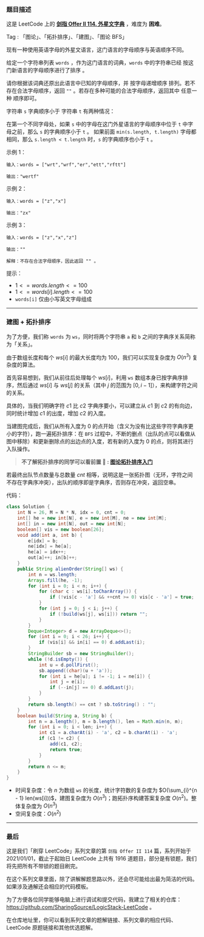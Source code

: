 ### 题目描述

这是 LeetCode 上的 **[剑指 Offer II 114. 外星文字典](https://leetcode.cn/problems/Jf1JuT/solution/by-ac_oier-4xmv/)** ，难度为 **困难**。

Tag : 「图论」、「拓扑排序」、「建图」、「图论 BFS」



现有一种使用英语字母的外星文语言，这门语言的字母顺序与英语顺序不同。

给定一个字符串列表 `words` ，作为这门语言的词典，`words` 中的字符串已经 按这门新语言的字母顺序进行了排序 。

请你根据该词典还原出此语言中已知的字母顺序，并 按字母递增顺序 排列。若不存在合法字母顺序，返回 `""` 。若存在多种可能的合法字母顺序，返回其中 任意一种 顺序即可。

字符串 `s` 字典顺序小于 字符串 `t` 有两种情况：

在第一个不同字母处，如果 `s` 中的字母在这门外星语言的字母顺序中位于 `t` 中字母之前，那么 `s` 的字典顺序小于 `t` 。
如果前面 `min(s.length, t.length)` 字母都相同，那么 `s.length < t.length` 时，`s` 的字典顺序也小于 `t` 。

示例 1：
```
输入：words = ["wrt","wrf","er","ett","rftt"]

输出："wertf"
```
示例 2：
```
输入：words = ["z","x"]

输出："zx"
```
示例 3：
```
输入：words = ["z","x","z"]

输出：""

解释：不存在合法字母顺序，因此返回 "" 。
```

提示：
* $1 <= words.length <= 100$
* $1 <= words[i].length <= 100$
* `words[i]` 仅由小写英文字母组成

---

### 建图 + 拓扑排序

为了方便，我们称 `words` 为 `ws`，同时将两个字符串 `a` 和 `b` 之间的字典序关系简称为「关系」。

由于数组长度和每个 $ws[i]$ 的最大长度均为 $100$，我们可以实现复杂度为 $O(n^3)$ 复杂度的算法。

首先容易想到，我们从前往后处理每个 $ws[i]$，利用 `ws` 数组本身已按字典序排序，然后通过 $ws[i]$ 与 $ws[j]$ 的关系（其中 $j$ 的范围为 $[0, i - 1]$），来构建字符之间的关系。

具体的，当我们明确字符 $c1$ 比 $c2$ 字典序要小，可以建立从 $c1$ 到 $c2$ 的有向边，同时统计增加 $c1$ 的出度，增加 $c2$ 的入度。

当建图完成后，我们从所有入度为 $0$ 的点开始（含义为没有比这些字符字典序更小的字符），跑一遍拓扑排序：在 `BFS` 过程中，不断的删点（出队的点可以看做从图中移除）和更新删除点的出边点的入度，若有新的入度为 $0$ 的点，则将其进行入队操作。

> **不了解拓扑排序的同学可以看前置 🧀 : [图论拓扑排序入门](https://mp.weixin.qq.com/s?__biz=MzU4NDE3MTEyMA==&mid=2247489706&idx=1&sn=771cd807f39d1ca545640c0ef7e5baec)**

若最终出队节点数量与总数量 $cnt$ 相等，说明这是一张拓扑图（无环，字符之间不存在字典序冲突），出队的顺序即是字典序，否则存在冲突，返回空串。

代码：
```Java
class Solution {
    int N = 26, M = N * N, idx = 0, cnt = 0;
    int[] he = new int[N], e = new int[M], ne = new int[M];
    int[] in = new int[N], out = new int[N];
    boolean[] vis = new boolean[26];
    void add(int a, int b) {
        e[idx] = b;
        ne[idx] = he[a];
        he[a] = idx++;
        out[a]++; in[b]++;
    }
    public String alienOrder(String[] ws) {
        int n = ws.length;
        Arrays.fill(he, -1);
        for (int i = 0; i < n; i++) {
            for (char c : ws[i].toCharArray()) {
                if (!vis[c - 'a'] && ++cnt >= 0) vis[c - 'a'] = true;
            }
            for (int j = 0; j < i; j++) {
                if (!build(ws[j], ws[i])) return "";
            }
        }
        Deque<Integer> d = new ArrayDeque<>();
        for (int i = 0; i < 26; i++) {
            if (vis[i] && in[i] == 0) d.addLast(i);
        }
        StringBuilder sb = new StringBuilder();
        while (!d.isEmpty()) {
            int u = d.pollFirst();
            sb.append((char)(u + 'a'));
            for (int i = he[u]; i != -1; i = ne[i]) {
                int j = e[i];
                if (--in[j] == 0) d.addLast(j);
            }
        }
        return sb.length() == cnt ? sb.toString() : "";
    }
    boolean build(String a, String b) {
        int n = a.length(), m = b.length(), len = Math.min(n, m);
        for (int i = 0; i < len; i++) {
            int c1 = a.charAt(i) - 'a', c2 = b.charAt(i) - 'a';
            if (c1 != c2) {
                add(c1, c2);
                return true;
            }
        }
        return n <= m;
    }
}
```
* 时间复杂度：令 $n$ 为数组 `ws` 的长度，统计字符数的复杂度为 $O(\sum_{i}^{n - 1} len(ws[i]))$，建图复杂度为 $O(n^3)$；跑拓扑序构建答案复杂度 $O(n^2)$。整体复杂度为 $O(n^3)$
* 空间复杂度：$O(n^2)$

---

### 最后

这是我们「刷穿 LeetCode」系列文章的第 `剑指 Offer II 114` 篇，系列开始于 2021/01/01，截止于起始日 LeetCode 上共有 1916 道题目，部分是有锁题，我们将先把所有不带锁的题目刷完。

在这个系列文章里面，除了讲解解题思路以外，还会尽可能给出最为简洁的代码。如果涉及通解还会相应的代码模板。

为了方便各位同学能够电脑上进行调试和提交代码，我建立了相关的仓库：https://github.com/SharingSource/LogicStack-LeetCode 。

在仓库地址里，你可以看到系列文章的题解链接、系列文章的相应代码、LeetCode 原题链接和其他优选题解。

